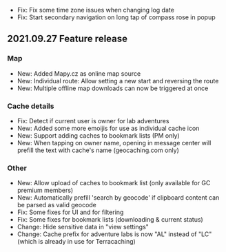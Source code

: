 - Fix: Fix some time zone issues when changing log date
- Fix: Start secondary navigation on long tap of compass rose in popup

## 2021.09.27 Feature release

### Map
- New: Added Mapy.cz as online map source
- New: Individual route: Allow setting a new start and reversing the route
- New: Multiple offline map downloads can now be triggered at once

### Cache details
- Fix: Detect if current user is owner for lab adventures
- New: Added some more emoijis for use as individual cache icon
- New: Support adding caches to bookmark lists (PM only)
- New: When tapping on owner name, opening in message center will prefill the text with cache's name (geocaching.com only)

### Other
- New: Allow upload of caches to bookmark list (only available for GC premium members)
- New: Automatically prefill 'search by geocode' if clipboard content can be parsed as valid geocode
- Fix: Some fixes for UI and for filtering
- Fix: Some fixes for bookmark lists (downloading & current status)
- Change: Hide sensitive data in "view settings"
- Change: Cache prefix for adventure labs is now "AL" instead of "LC" (which is already in use for Terracaching)
